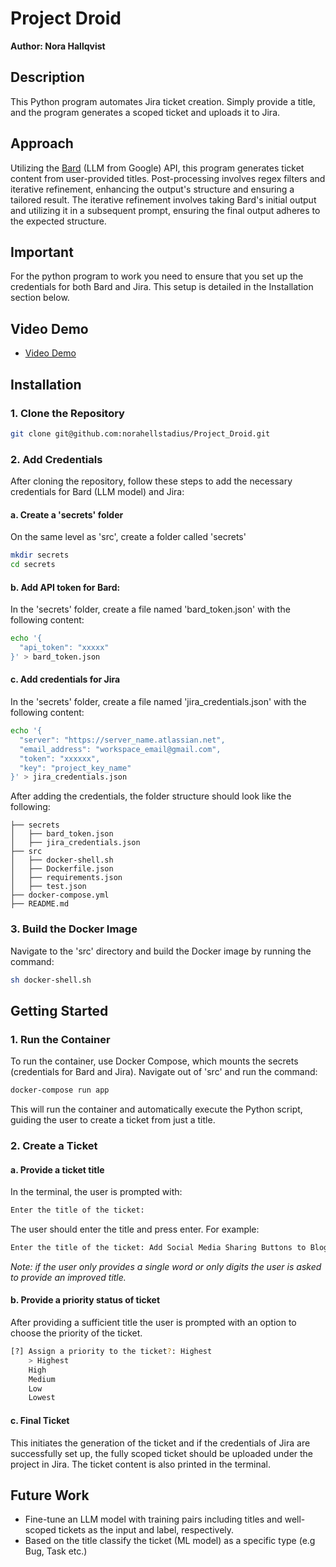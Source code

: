 # Project Droid
**Author: Nora Hallqvist**

## Description 
This Python program automates Jira ticket creation. Simply provide a title, and the program generates a scoped ticket and uploads it to Jira. 

## Approach 
Utilizing the [Bard](https://bard.google.com/chat) (LLM from Google) API, this program generates ticket content from user-provided titles. Post-processing involves regex filters and iterative refinement, enhancing the output's structure and ensuring a tailored result. The iterative refinement involves taking Bard's initial output and utilizing it in a subsequent prompt, ensuring the final output adheres to the expected structure.

## Important
For the python program to work you need to ensure that you set up the credentials for both Bard and Jira. This setup is detailed in the Installation section below.

## Video Demo
* [Video Demo](https://youtu.be/riW-bcDoXj0)


## Installation 

### 1. Clone the Repository

```bash
git clone git@github.com:norahellstadius/Project_Droid.git
```

### 2. Add Credentials

After cloning the repository, follow these steps to add the necessary credentials for Bard (LLM model) and Jira:

#### a. Create a 'secrets' folder

On the same level as 'src', create a folder called 'secrets'

```bash
mkdir secrets
cd secrets
```

#### b. Add API token for Bard:

In the 'secrets' folder, create a file named 'bard_token.json' with the following content:

```bash
echo '{
  "api_token": "xxxxx"
}' > bard_token.json
```

#### c. Add credentials for Jira

In the 'secrets' folder, create a file named 'jira_credentials.json' with the following content:

```bash
echo '{
  "server": "https://server_name.atlassian.net",
  "email_address": "workspace_email@gmail.com",
  "token": "xxxxxx",
  "key": "project_key_name"
}' > jira_credentials.json
```

After adding the credentials, the folder structure should look like the following: 

```
├── secrets
│   ├── bard_token.json
│   ├── jira_credentials.json
├── src
│   ├── docker-shell.sh
│   ├── Dockerfile.json
│   ├── requirements.json
│   ├── test.json
├── docker-compose.yml
├── README.md
```

### 3. Build the Docker Image

Navigate to the 'src' directory and build the Docker image by running the command:

```bash
sh docker-shell.sh
```
## Getting Started 

### 1. Run the Container

To run the container, use Docker Compose, which mounts the secrets (credentials for Bard and Jira). Navigate out of 'src' and run the command:

```bash
docker-compose run app
```

This will run the container and automatically execute the Python script, guiding the user to create a ticket from just a title.

### 2. Create a Ticket

#### a. Provide a ticket title 

In the terminal, the user is prompted with:

```bash
Enter the title of the ticket:
```

The user should enter the title and press enter. For example:

```bash
Enter the title of the ticket: Add Social Media Sharing Buttons to Blog Posts
```

*Note: if the user only provides a single word or only digits the user is asked to provide an improved title.* 

#### b. Provide a priority status of ticket

After providing a sufficient title the user is prompted with an option to choose the priority of the ticket. 

```bash
[?] Assign a priority to the ticket?: Highest
    > Highest
    High
    Medium
    Low
    Lowest
```

#### c. Final Ticket
This initiates the generation of the ticket and if the credentials of Jira are successfully set up, the fully scoped ticket should be uploaded under the project in Jira. The ticket content is also printed in the terminal.

## Future Work 
- Fine-tune an LLM model with training pairs including titles and well-scoped tickets as the input and label, respectively.
- Based on the title classify the ticket (ML model) as a specific type (e.g Bug, Task etc.)

